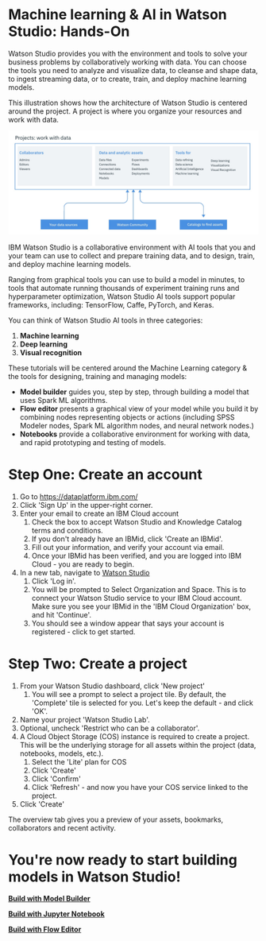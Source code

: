 # Machine learning & AI in Watson Studio: Hands-On

Watson Studio provides you with the environment and tools to solve your business problems by collaboratively working with data. You can choose the tools you need to analyze and visualize data, to cleanse and shape data, to ingest streaming data, or to create, train, and deploy machine learning models.

This illustration shows how the architecture of Watson Studio is centered around the project. A project is where you organize your resources and work with data. 

![alt text](https://github.com/lindsaywithers/watson-studio/blob/master/WatsonStudioArch.png)


IBM Watson Studio is a collaborative environment with AI tools that you and your team can use to collect and prepare training data, and to design, train, and deploy machine learning models.

Ranging from graphical tools you can use to build a model in minutes, to tools that automate running thousands of experiment training runs and hyperparameter optimization, Watson Studio AI tools support popular frameworks, including: TensorFlow, Caffe, PyTorch, and Keras.

You can think of Watson Studio AI tools in three categories:

1. **Machine learning**
2. **Deep learning**
3. **Visual recognition**
    
    
These tutorials will be centered around the Machine Learning category & the tools for designing, training and managing models:
* **Model builder** guides you, step by step, through building a model that uses Spark ML algorithms.
* **Flow editor** presents a graphical view of your model while you build it by combining nodes representing objects or actions (including SPSS Modeler nodes, Spark ML algorithm nodes, and neural network nodes.)
* **Notebooks** provide a collaborative environment for working with data, and rapid prototyping and testing of models.

# Step One: Create an account

1. Go to https://dataplatform.ibm.com/
2. Click 'Sign Up' in the upper-right corner.
3. Enter your email to create an IBM Cloud account
    1. Check the box to accept Watson Studio and Knowledge Catalog terms and conditions.
    2. If you don't already have an IBMid, click 'Create an IBMid'.
    3. Fill out your information, and verify your account via email.
    4. Once your IBMid has been verified, and you are logged into IBM Cloud - you are ready to begin.
4. In a new tab, navigate to [Watson Studio](https://dataplatform.ibm.com/)
    1. Click 'Log in'.
    2. You will be prompted to Select Organization and Space. This is to connect your Watson Studio service to your IBM Cloud       account. Make sure you see your IBMid in the 'IBM Cloud Organization' box, and hit 'Continue'.
    3. You should see a window appear that says your account is registered - click to get started.

# Step Two: Create a project

1. From your Watson Studio dashboard, click 'New project'
    1. You will see a prompt to select a project tile. By default, the 'Complete' tile is selected for you. Let's keep the default - and click 'OK'.
2. Name your project 'Watson Studio Lab'.
3. Optional, uncheck 'Restrict who can be a collaborator'.
4. A Cloud Object Storage (COS) instance is required to create a project. This will be the underlying storage for all assets within the project (data, notebooks, models, etc.).
    1. Select the 'Lite' plan for COS
    2. Click 'Create' 
    3. Click 'Confirm'
    4. Click 'Refresh' - and now you have your COS service linked to the project.
5. Click 'Create'

The overview tab gives you a preview of your assets, bookmarks, collaborators and recent activity. 

# You're now ready to start building models in Watson Studio! 

[**Build with Model Builder**](https://github.com/lindsaywithers/watson-studio/blob/master/Lab1_Model_Builder.pdf)

[**Build with Jupyter Notebook**](https://github.com/lindsaywithers/watson-studio/blob/master/Lab2_Notebooks.pdf)

[**Build with Flow Editor**](https://github.com/lindsaywithers/watson-studio/blob/master/Lab3_ModelerFlows.pdf)
